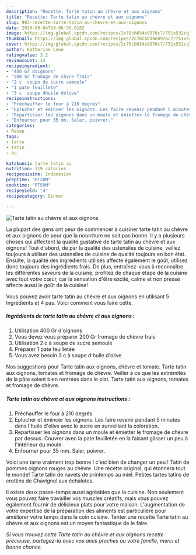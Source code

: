 ```yaml
---
description: "Recette: Tarte tatin au chèvre et aux oignons"
title: "Recette: Tarte tatin au chèvre et aux oignons"
slug: 993-recette-tarte-tatin-au-chevre-et-aux-oignons
date: 2020-09-04T19:06:50.018Z
image: https://img-global.cpcdn.com/recipes/2c78cb034e0976c7/751x532cq70/tarte-tatin-au-chevre-et-aux-oignons-photo-principale-de-la-recette.jpg
thumbnail: https://img-global.cpcdn.com/recipes/2c78cb034e0976c7/751x532cq70/tarte-tatin-au-chevre-et-aux-oignons-photo-principale-de-la-recette.jpg
cover: https://img-global.cpcdn.com/recipes/2c78cb034e0976c7/751x532cq70/tarte-tatin-au-chevre-et-aux-oignons-photo-principale-de-la-recette.jpg
author: Katherine Lowe
ratingvalue: 3.2
reviewcount: 14
recipeingredient:
- "400 Gr doignons"
- "200 Gr fromage de chvre frais"
- "2 c  soupe de sucre semoule"
- "1 pate feuillete"
- "3 c  soupe dhuile dolive"
recipeinstructions:
- "Préchauffer le four à 210 degrés"
- "Eplucher et émincer les oignons. Les faire revenir pendant 5 minutes dans l&#39;huile d&#39;olive avec le sucre en surveillant la coloration."
- "Repartisser les oignons dans un moule et émietter le fromage de chèvre par dessus. Couvrer avec la pate feuilletée en la faisant glisser un peu à l&#39;intérieur du moule."
- "Enfourner pour 35 mm. Saler, poivrer."
categories:
- Resep
tags:
- tarte
- tatin
- au

katakunci: tarte tatin au 
nutrition: 119 calories
recipecuisine: Indonesian
preptime: "PT20M"
cooktime: "PT59M"
recipeyield: "4"
recipecategory: Dinner

---
```



![Tarte tatin au chèvre et aux oignons](https://img-global.cpcdn.com/recipes/2c78cb034e0976c7/751x532cq70/tarte-tatin-au-chevre-et-aux-oignons-photo-principale-de-la-recette.jpg)

La plupart des gens ont peur de commencer à cuisiner tarte tatin au chèvre et aux oignons de peur que la nourriture ne soit pas bonne. Il y a plusieurs choses qui affectent la qualité gustative de tarte tatin au chèvre et aux oignons! Tout d'abord, de par la qualité des ustensiles de cuisine, veillez toujours à utiliser des ustensiles de cuisine de qualité toujours en bon état. Ensuite, la qualité des ingrédients utilisés affecte également le goût, utilisez donc toujours des ingrédients frais. De plus, entraînez-vous à reconnaître les différentes saveurs de la cuisine, profitez de chaque étape de la cuisine avec tout votre cœur, car la sensation d'être excité, calme et non pressé affecte aussi le goût de la cuisine!

<!--inarticleads1-->

Vous pouvez avoir tarte tatin au chèvre et aux oignons en utilisant 5 Ingrédients et 4 pas. Voici comment vous faire cette.

##### Ingrédients de tarte tatin au chèvre et aux oignons :

1. Utilisation 400 Gr d&#39;oignons
1. Vous devez vous préparer 200 Gr fromage de chèvre frais
1. Utilisation 2 c à soupe de sucre semoule
1. Préparer 1 pate feuilletée
1. Vous avez besoin 3 c à soupe d&#39;huile d&#39;olive


Nos suggestions pour Tarte tatin aux oignons, chèvre et tomate. Tarte tatin aux oignons, tomates et fromage de chèvre. Veiller à ce que les extrémités de la pâte soient bien rentrées dans le plat. Tarte tatin aux oignons, tomates et fromage de chèvre. 

<!--inarticleads2-->

##### Tarte tatin au chèvre et aux oignons instructions :

1. Préchauffer le four à 210 degrés
1. Eplucher et émincer les oignons. Les faire revenir pendant 5 minutes dans l&#39;huile d&#39;olive avec le sucre en surveillant la coloration.
1. Repartisser les oignons dans un moule et émietter le fromage de chèvre par dessus. Couvrer avec la pate feuilletée en la faisant glisser un peu à l&#39;intérieur du moule.
1. Enfourner pour 35 mm. Saler, poivrer.


Voici une tarte vraiment trop bonne ! c&#39;est bien de changer un peu ! Tatin de pommes oignons rouges au chèvre. Une recette original, qui étonnera tout le monde! Tarte tatin de navets de printemps au miel. Petites tartes tatins de crottins de Chavignol aux échalotes. 

<!--inarticleads1-->

<p>
Il existe deux passe-temps aussi agréables que la cuisine. Non seulement vous pouvez faire travailler vos muscles créatifs, mais vous pouvez également fournir de délicieux plats pour votre maison. L'augmentation de votre expertise de la préparation des aliments est particulière pour améliorer votre temps dans le coin cuisine. Tenter une recette Tarte tatin au chèvre et aux oignons est un moyen fantastique de le faire.
</p>

<p>
<i>Si vous trouvez cette Tarte tatin au chèvre et aux oignons recette précieuse, partagez-la avec vos amis proches ou votre famille, merci et bonne chance.</i>
</p>

